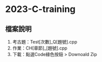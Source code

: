 # 2023-C-training

## 檔案說明
1. 考古題：Test[次數]_Q[題號].cpp
2. 作業：CH[章節]_[題號].cpp
3. 下載：點選Code綠色按鈕 > Downoald Zip

